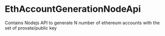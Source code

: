 # EthAccountGenerationNodeApi
Contains Nodejs API to generate N number of ethereum accounts with the set of provate/public key
